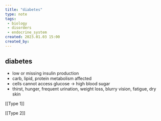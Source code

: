 ```yaml
---
title: "diabetes"
type: note
tags:
 - biology
 - disorders
 - endocrine_system
created: 2023.01.03 15:00
created_by: 
---
```

## diabetes

- low or missing insulin production
- carb, lipid, protein metabolism affected
- cells cannot access glucose → high blood sugar
- thirst, hunger, frequent urination, weight loss, blurry vision, fatigue, dry skin

[[Type 1]]

[[Type 2]]